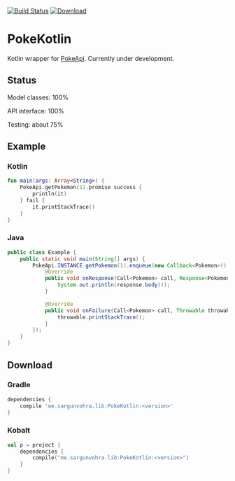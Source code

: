 [![Build Status](https://travis-ci.org/pokesource/pokekotlin.svg?branch=master)](https://travis-ci.org/pokesource/pokekotlin)
[![Download](https://api.bintray.com/packages/sargunster/maven/PokeKotlin/images/download.svg) ](https://bintray.com/sargunster/maven/PokeKotlin/_latestVersion)

# PokeKotlin

Kotlin wrapper for [PokeApi](https://github.com/phalt/pokeapi). Currently under development.

## Status

Model classes: 100%

API interface: 100%

Testing: about 75%

## Example

### Kotlin

```kotlin
fun main(args: Array<String>) {
    PokeApi.getPokemon(1).promise success {
        println(it)
    } fail {
        it.printStackTrace()
    }
}
```

### Java

```java
public class Example {
    public static void main(String[] args) {
        PokeApi.INSTANCE.getPokemon(1).enqueue(new Callback<Pokemon>() {
            @Override
            public void onResponse(Call<Pokemon> call, Response<Pokemon> response) {
                System.out.println(response.body());
            }

            @Override
            public void onFailure(Call<Pokemon> call, Throwable throwable) {
                throwable.printStackTrace();
            }
        });
    }
}
```

## Download

### Gradle

```groovy
dependencies {
    compile 'me.sargunvohra.lib:PokeKotlin:<version>'
}
```

### Kobalt

```kotlin
val p = project {
    dependencies {
        compile("me.sargunvohra.lib:PokeKotlin:<version>")
    }
}
```
